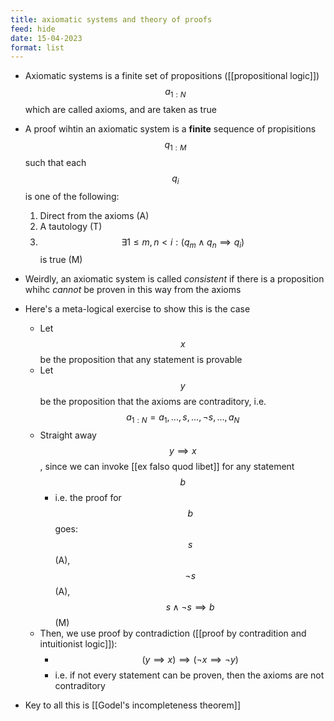 ```yaml
---
title: axiomatic systems and theory of proofs
feed: hide
date: 15-04-2023
format: list
---
```



- Axiomatic systems is a finite set of propositions ([[propositional logic]]) $$a_{1:N}$$ which are called axioms, and are taken as true
- A proof wihtin an axiomatic system is a **finite** sequence of propisitions $$q_{1:M}$$ such that each $$q_i$$ is one of the following:
	1. Direct from the axioms (A)
	2. A tautology (T)
	3. $$\exists 1\leq m, n\lt i: (q_m\land q_n\implies q_i)$$ is true (M)

- Weirdly, an axiomatic system is called *consistent* if there is a proposition whihc *cannot* be proven in this way from the axioms

- Here's a meta-logical exercise to show this is the case
	- Let $$x$$ be the proposition that any statement is provable
	- Let $$y$$ be the proposition that the axioms are contraditory, i.e. $$a_{1:N} = a_1,...,s,...,\neg s,...,a_N$$
	- Straight away $$y\implies x$$, since we can invoke [[ex falso quod libet]] for any statement $$b$$
		- i.e. the proof for $$b$$ goes: $$s$$ (A), $$\neg s$$ (A), $$s\land\neg s\implies b$$ (M)
	- Then, we use proof by contradiction ([[proof by contradition and intuitionist logic]]):
		- $$(y\implies x) \implies (\neg x\implies \neg y)$$
		- i.e. if not every statement can be proven, then the axioms are not contraditory

- Key to all this is [[Godel's incompleteness theorem]]